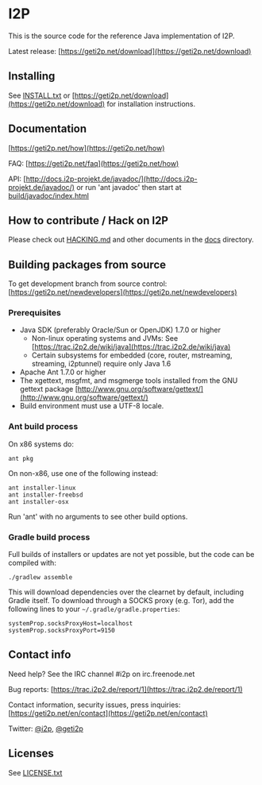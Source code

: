 # I2P

This is the source code for the reference Java implementation of I2P.

Latest release: [https://geti2p.net/download](https://geti2p.net/download)

## Installing

See [INSTALL.txt](INSTALL.txt) or [https://geti2p.net/download](https://geti2p.net/download) for installation instructions.

## Documentation

[https://geti2p.net/how](https://geti2p.net/how)

FAQ: [https://geti2p.net/faq](https://geti2p.net/how)

API: [http://docs.i2p-projekt.de/javadoc/](http://docs.i2p-projekt.de/javadoc/)
or run 'ant javadoc' then start at [build/javadoc/index.html](build/javadoc/index.html)

## How to contribute / Hack on I2P

Please check out [HACKING.md](docs/HACKING.md) and other documents in the [docs](docs/) directory.

## Building packages from source

To get development branch from source control: [https://geti2p.net/newdevelopers](https://geti2p.net/newdevelopers)

### Prerequisites

- Java SDK (preferably Oracle/Sun or OpenJDK) 1.7.0 or higher
  - Non-linux operating systems and JVMs: See [https://trac.i2p2.de/wiki/java](https://trac.i2p2.de/wiki/java)
  - Certain subsystems for embedded (core, router, mstreaming, streaming, i2ptunnel)
    require only Java 1.6
- Apache Ant 1.7.0 or higher
- The xgettext, msgfmt, and msgmerge tools installed from the GNU gettext package
  [http://www.gnu.org/software/gettext/](http://www.gnu.org/software/gettext/)
- Build environment must use a UTF-8 locale.

### Ant build process

On x86 systems do:

    ant pkg

On non-x86, use one of the following instead:

    ant installer-linux
    ant installer-freebsd
    ant installer-osx

Run 'ant' with no arguments to see other build options.

### Gradle build process

Full builds of installers or updates are not yet possible, but the code can be
compiled with:

    ./gradlew assemble

This will download dependencies over the clearnet by default, including Gradle
itself. To download through a SOCKS proxy (e.g. Tor), add the following lines to
your `~/.gradle/gradle.properties`:

    systemProp.socksProxyHost=localhost
    systemProp.socksProxyPort=9150

## Contact info

Need help? See the IRC channel #i2p on irc.freenode.net

Bug reports: [https://trac.i2p2.de/report/1](https://trac.i2p2.de/report/1)

Contact information, security issues, press inquiries: [https://geti2p.net/en/contact](https://geti2p.net/en/contact)

Twitter: [@i2p](https://twitter.com/i2p), [@geti2p](https://twitter.com/GetI2P)

## Licenses

See [LICENSE.txt](LICENSE.txt)

